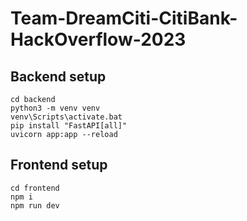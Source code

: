 # Team-DreamCiti-CitiBank-HackOverflow-2023

## Backend setup
```
cd backend
python3 -m venv venv
venv\Scripts\activate.bat
pip install "FastAPI[all]"
uvicorn app:app --reload
```

## Frontend setup
```
cd frontend
npm i
npm run dev
```